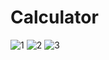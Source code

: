 # Calculator
![1](https://user-images.githubusercontent.com/119603093/210126391-7c5574fb-4aa2-4554-989b-b2d046b71ee5.png)
![2](https://user-images.githubusercontent.com/119603093/210126398-b31b01c1-b4c1-4039-b24c-02ddc9fab68b.png)
![3](https://user-images.githubusercontent.com/119603093/210126404-0cc5bfd3-04e4-4add-a352-ea73208b6923.png)
